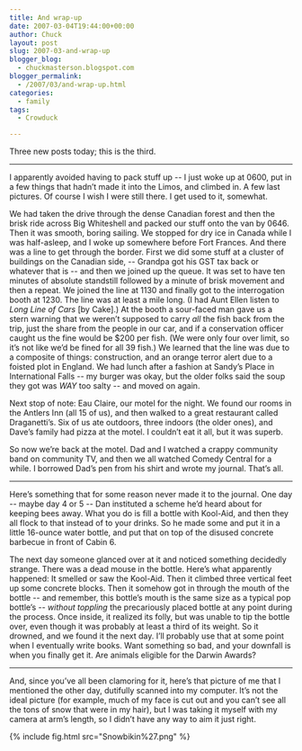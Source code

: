```yaml
---
title: And wrap-up
date: 2007-03-04T19:44:00+00:00
author: Chuck
layout: post
slug: 2007-03-and-wrap-up
blogger_blog:
  - chuckmasterson.blogspot.com
blogger_permalink:
  - /2007/03/and-wrap-up.html
categories:
  - family
tags:
  - Crowduck

---
```

Three new posts today; this is the third.

* * *

I apparently avoided having to pack stuff up -- I just woke up at 0600, put in
a few things that hadn’t made it into the Limos, and climbed in. A few last
pictures. Of course I wish I were still there. I get used to it, somewhat.

We had taken the drive through the dense Canadian forest and then the brisk
ride across Big Whiteshell and packed our stuff onto the van by 0646. Then it
was smooth, boring sailing. We stopped for dry ice in Canada while I was
half-asleep, and I woke up somewhere before Fort Frances. And there was a line
to get through the border. First we did some stuff at a cluster of buildings on
the Canadian side, -- Grandpa got his GST tax back or whatever that is -- and
then we joined up the queue. It was set to have ten minutes of absolute
standstill followed by a minute of brisk movement and then a repeat. We joined
the line at 1130 and finally got to the interrogation booth at 1230. The line
was at least a mile long. (I had Aunt Ellen listen to _Long Line of Cars_ [by
Cake].) At the booth a sour-faced man gave us a stern warning that we weren’t
supposed to carry _all_ the fish back from the trip, just the share from the
people in our car, and if a conservation officer caught us the fine would be
$200 per fish. (We were only four over limit, so it’s not like we’d be fined
for all 39 fish.) We learned that the line was due to a composite of things:
construction, and an orange terror alert due to a foisted plot in England. We
had lunch after a fashion at Sandy’s Place in International Falls -- my burger
was okay, but the older folks said the soup they got was _WAY_ too salty -- and
moved on again. 

Next stop of note: Eau Claire, our motel for the night. We found our rooms in
the Antlers Inn (all 15 of us), and then walked to a great restaurant called
Draganetti’s. Six of us ate outdoors, three indoors (the older ones), and
Dave’s family had pizza at the motel. I couldn’t eat it all, but it was superb. 

So now we’re back at the motel. Dad and I watched a crappy community band on
community TV, and then we all watched Comedy Central for a while. I borrowed
Dad’s pen from his shirt and wrote my journal. That’s all.

* * *

Here’s something that for some reason never made it to the journal.  One day --
maybe day 4 or 5 -- Dan instituted a scheme he’d heard about for keeping bees
away. What you do is fill a bottle with Kool-Aid, and then they all flock to
that instead of to your drinks. So he made some and put it in a little 16-ounce
water bottle, and put that on top of the disused concrete barbecue in front of
Cabin 6.

The next day someone glanced over at it and noticed something decidedly
strange. There was a dead mouse in the bottle. Here’s what apparently happened:
It smelled or saw the Kool-Aid. Then it climbed three vertical feet up some
concrete blocks. Then it somehow got in through the mouth of the bottle -- and
remember, this bottle’s mouth is the same size as a typical pop bottle’s --
_without toppling_ the precariously placed bottle at any point during the
process. Once inside, it realized its folly, but was unable to tip the bottle
over, even though it was probably at least a third of its weight. So it
drowned, and we found it the next day. I’ll probably use that at some point
when I eventually write books. Want something so bad, and your downfall is when
you finally get it. Are animals eligible for the Darwin Awards?

* * *

And, since you’ve all been clamoring for it, here’s that picture of me that I
mentioned the other day, dutifully scanned into my computer. It’s not the ideal
picture (for example, much of my face is cut out and you can’t see all the tons
of snow that were in my hair), but I was taking it myself with my camera at
arm’s length, so I didn’t have any way to aim it just right.

{% include fig.html src="Snowbikin%27.png" %}


